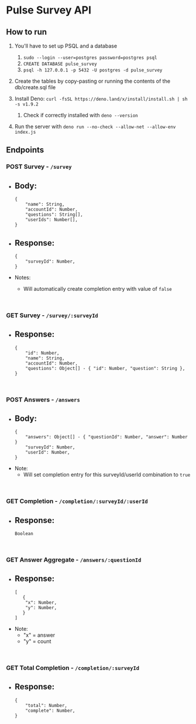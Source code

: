 # Pulse Survey API

## How to run

1. You'll have to set up PSQL and a database
    1. `sudo --login --user=postgres password=postgres psql`
    2. `CREATE DATABASE pulse_survey`
    3. `psql -h 127.0.0.1 -p 5432 -U postgres -d pulse_survey`

2. Create the tables by copy-pasting or running the contents of the db/create.sql file

3. Install Deno: `curl -fsSL https://deno.land/x/install/install.sh | sh -s v1.9.2`
    1. Check if correctly installed with `deno --version`

4. Run the server with `deno run --no-check --allow-net --allow-env index.js`


## Endpoints

### POST Survey - `/survey`
- Body: 
    - 
    ``` 
    {
        "name": String,
        "accountId": Number,
        "questions": String[],
        "userIds": Number[],
    }
    ``` 

- Response: 
    - 
    ``` 
    {
        "surveyId": Number,
    }
    ``` 

- Notes:
    - Will automatically create completion entry with value of `false`

<br />

### GET Survey - `/survey/:surveyId`
- Response: 
    - 
    ``` 
    {
        "id": Number,
        "name": String,
        "accountId": Number,
        "questions": Object[] - { "id": Number, "question": String },
    }
    ```
<br /> 
    
### POST Answers - `/answers`
- Body: 
    - 
    ``` 
    {
        "answers": Object[] - { "questionId": Number, "answer": Number }
        "surveyId": Number,
        "userId": Number,
    }
    ``` 
- Note:
    - Will set completion entry for this surveyId/userId combination to `true`

<br />

### GET Completion - `/completion/:surveyId/:userId`
- Response: 
    - 
    ``` 
    Boolean
    ``` 
<br />
    
### GET Answer Aggregate - `/answers/:questionId`
- Response: 
    - 
    ``` 
    [
       { 
        "x": Number,
        "y": Number,
       }
    ]
    ``` 
- Note:
    - "x" = answer
    - "y" = count
    
<br />
    
### GET Total Completion - `/completion/:surveyId`
- Response: 
    - 
    ``` 
    {
        "total": Number,
        "complete": Number,
    }
    ``` 

    